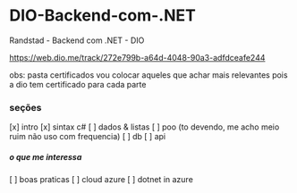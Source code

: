 # DIO-Backend-com-.NET
Randstad - Backend com .NET - DIO

https://web.dio.me/track/272e799b-a64d-4048-90a3-adfdceafe244

obs: pasta certificados vou colocar aqueles que achar mais relevantes pois a dio tem certificado para cada parte

### seções

[x] intro 
[x] sintax c# 
[ ] dados & listas
[ ] poo (to devendo, me acho meio ruim não uso com frequencia)
[ ] db
[ ] api

##### o que me interessa
[ ] boas praticas
[ ] cloud azure
[ ] dotnet in azure

